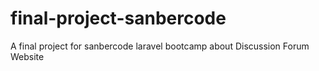 # final-project-sanbercode
A final project for sanbercode laravel bootcamp about Discussion Forum Website
